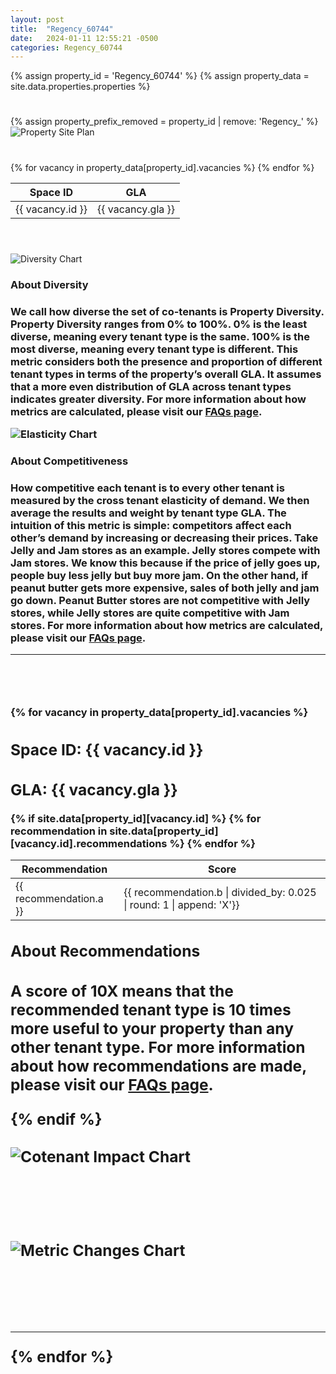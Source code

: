 ```yaml
---
layout: post
title:  "Regency_60744"
date:   2024-01-11 12:55:21 -0500
categories: Regency_60744
---
```

{% assign property_id = 'Regency_60744' %}
{% assign property_data = site.data.properties.properties %}

<div class="slide-in-left">
  <h1>
    <span id="head"></span>
  </h1>
</div>

<!-- <div class="slide-in-left">
  X vacancies out of Y spaces.
</div> -->

<div class="slide-in-left">
  {% assign property_prefix_removed = property_id | remove: 'Regency_' %}
  <img src="{{ 'assets/images/site_plans/' | append: property_prefix_removed | append: '.png' | relative_url }}" alt="Property Site Plan" class="img-responsive">
</div>

<div class="slide-in-left">
  <h1>
    <span id="vacancies"></span>
  </h1>
</div>

<div class="slide-in-left">
<table class="vacancies-table">
  <thead>
    <tr>
      <th>Space ID</th>
      <th>GLA</th>
    </tr>
  </thead>
  <tbody>
    {% for vacancy in property_data[property_id].vacancies %}
    <tr>
      <td>{{ vacancy.id }}</td>
      <td>{{ vacancy.gla }}</td>
    </tr>
    {% endfor %}
  </tbody>
</table>
</div>

<div class="slide-in-left">
  <h1>
    <span id="diversity"></span>
  </h1>
</div>

<br>
 
 <div class="slide-in-left">
  <img src="{{ 'assets/images/Regency_60744_diversity.svg' | relative_url }}" alt="Diversity Chart" class="img-responsive">
</div>

<h3>About Diversity<h3>
    <p class="small-text">We call how diverse the set of co-tenants is <strong>Property Diversity. Property Diversity </strong> ranges from 0% to 100%. 0% is the least diverse, meaning every tenant type is the same. 100% is the most diverse, meaning every tenant type is different. This metric considers both the presence and proportion of different tenant types in terms of the property’s overall GLA. It assumes that a more even distribution of GLA across tenant types indicates greater diversity. For more information about how metrics are calculated, please visit our <a href="/brian-landru/docs/faqs/">FAQs page</a>.</p>

<!-- Slide-in SVG image -->
<div class="slide-in-left">
  <img src="{{ 'assets/images/Regency_60744_elasticity.svg' | relative_url }}" alt="Elasticity Chart" class="img-responsive">
</div>
<h3>About Competitiveness<h3>
    <p class="small-text"> How competitive each tenant is to every other tenant is measured by the cross tenant elasticity of demand. We then average the results and weight by tenant type GLA. The intuition of this metric is simple: competitors affect each other’s demand by increasing or decreasing their prices. Take Jelly and Jam stores as an example. Jelly stores compete with Jam stores. We know this because if the price of jelly goes up, people buy less jelly but buy more jam. On the other hand, if peanut butter gets more expensive, sales of both jelly and jam go down. Peanut Butter stores are not competitive with Jelly stores, while Jelly stores are quite competitive with Jam stores. For more information about how metrics are calculated, please visit our <a href="/brian-landru/docs/faqs/">FAQs page</a>.</p>

<hr>
<br>
<!-- Space Details and Images -->
<div class="slide-in-left">
  <h1>
    <span id="spaces"></span>
  </h1>
</div>
{% for vacancy in property_data[property_id].vacancies %}
  <div class="centered-text">
    <h2>Space ID: {{ vacancy.id }}</h2>
    <h2>GLA: {{ vacancy.gla }}</h2>
    <!-- Recommendations Table for each space -->
  {% if site.data[property_id][vacancy.id] %}
    <table class="recommendations-table">
      <thead>
        <tr>
          <th>Recommendation</th>
          <th>Score</th>
          <!-- Add more column headers as needed -->
        </tr>
      </thead>
      <tbody>
        {% for recommendation in site.data[property_id][vacancy.id].recommendations %}
          <!-- <tr>
            <td title="Details about recommendation">{{ recommendation.a }}</td>
            <td title="Score as a percentage">{{ recommendation.b | times: 100 | round | append: '%'}}</td>
          </tr> TODO: don't hard code the .025 division. should be / len(_model_classes) -->
          <tr>
            <td title="Details about recommendation">{{ recommendation.a }}</td>  
            <td title="Score">{{ recommendation.b | divided_by: 0.025 | round: 1 | append: 'X'}}</td>
            <!-- Add more cells as needed -->
          </tr>
        {% endfor %}
      </tbody>
    </table>
    <h2>About Recommendations<h2>
    <p class="small-text">A score of 10X means that the recommended tenant type is 10 times more useful to your property than any other tenant type. For more information about how recommendations are made, please visit our <a href="/brian-landru/docs/faqs/">FAQs page</a>.</p>
  {% endif %}
  
  <br>
  <br>

   <div class="slide-in-left">
    <img src="{{ 'assets/images/' | append: property_id | append: '/' | append: vacancy.id | append: '/cotenant_impact.svg' | relative_url }}" alt="Cotenant Impact Chart" class="img-responsive">
  </div>
  
  <br>
  <br>
  <br>
  <br>
  
  <div class="slide-in-left">
    <img src="{{ 'assets/images/' | append: property_id | append: '/' | append: vacancy.id | append: '/metric_changes.svg' | relative_url }}" alt="Metric Changes Chart" class="img-responsive">
  </div>
  <br>
  <br>
  <br>
  <hr>
{% endfor %}


<script>
  document.addEventListener('DOMContentLoaded', function() {
    // Select all .slide-in-left elements
    const slideInElements = document.querySelectorAll('.slide-in-left');

    // Function to handle the slide-in effect
    function slideIn() {
        slideInElements.forEach(element => {
            // Add the 'start-slide-in' class to start the animation
            element.classList.add('start-slide-in');
    });
    }

    // Function to check if an image is loaded
    function isImageLoaded(imgElement) {
        return imgElement.complete && imgElement.naturalHeight !== 0;
    }

    // Check if all images are loaded and apply the slide-in effect
    slideInElements.forEach(element => {
        const img = element.querySelector('img');
        if (img) {
            if (isImageLoaded(img)) {
                // Image is loaded, apply the slide-in effect
                slideIn();
            } else {
                // If image is not loaded, add an event listener
                img.addEventListener('load', slideIn);
                img.addEventListener('error', function() {
                    console.error('Image failed to load:', img.src);
            });
            }
        }
    });
});

</script>

<script>
  var head = new Typed('#head', {
    strings: [
      'Property Profile for <strong class="strong">{{ property_id }}</strong>'
    ],
    typeSpeed: 30,
    startDelay: 200,
    smartBackspace: false,
    loop: false,
    backDelay: 1000, // Delay period after the text is typed out
    showCursor: true,
    cursorChar: '|'
  });
</script>

<script>
  var head = new Typed('#diversity', {
    strings: [
      'Property Diversity and Competition'
    ],
    typeSpeed: 30,
    startDelay: 200,
    smartBackspace: false,
    loop: false,
    backDelay: 1000, // Delay period after the text is typed out
    showCursor: true,
    cursorChar: '|'
  });
</script>

<script>
  var head = new Typed('#vacancies', {
    strings: [
      'Vacancies'
    ],
    typeSpeed: 30,
    startDelay: 200,
    smartBackspace: false,
    loop: false,
    backDelay: 1000, // Delay period after the text is typed out
    showCursor: true,
    cursorChar: '|'
  });
</script>

<script>
  var head = new Typed('#spaces', {
    strings: [
      'Vacancy Detail and Fill Recommendations'
    ],
    typeSpeed: 30,
    startDelay: 200,
    smartBackspace: false,
    loop: false,
    backDelay: 1000, // Delay period after the text is typed out
    showCursor: true,
    cursorChar: '|'
  });
</script>
